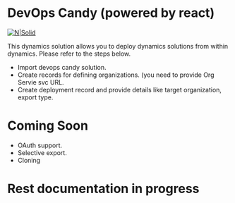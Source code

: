 # DevOps Candy (powered by react)

[![N|Solid](https://upload.wikimedia.org/wikipedia/commons/thumb/a/a7/React-icon.svg/1024px-React-icon.svg.png)](React)

This dynamics solution allows you to deploy dynamics solutions from within dynamics. Please refer to the steps below.

- Import devops candy solution.  
- Create records for defining organizations. (you need to provide Org Servie svc URL.
 - Create deployment record and provide details like target organization, export type.
  

# Coming Soon

  - OAuth support.
  - Selective export.
  - Cloning 

# Rest documentation in progress
